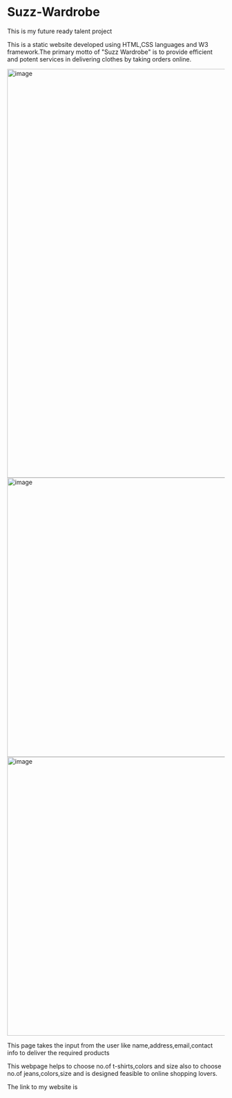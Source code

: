 # Suzz-Wardrobe
<p>This is my future ready talent project</p>
<p>This is a static website developed using HTML,CSS languages and W3 framework.The primary motto of "Suzz Wardrobe"  is to provide efficient and potent services in delivering clothes by taking orders online.</p>

<img width="947" alt="image" src="https://user-images.githubusercontent.com/108342584/189718356-214a154e-50c1-4c4b-8676-9c9b58d98697.png">
<img width="647" alt="image" src="https://user-images.githubusercontent.com/108342584/189718992-e7251043-ef73-4ba1-81bd-c737a2cbe41d.png">
<img width="646" alt="image" src="https://user-images.githubusercontent.com/108342584/189719041-97383f42-62b1-4ec9-8b99-0a9dd10ca4dd.png">
<p>This page takes the input from the user like name,address,email,contact info to deliver the required products</p>
<p>This webpage helps to choose no.of t-shirts,colors and size also to choose no.of jeans,colors,size and is designed feasible to online shopping lovers.</p>
<p>The link to my website is     </p>
